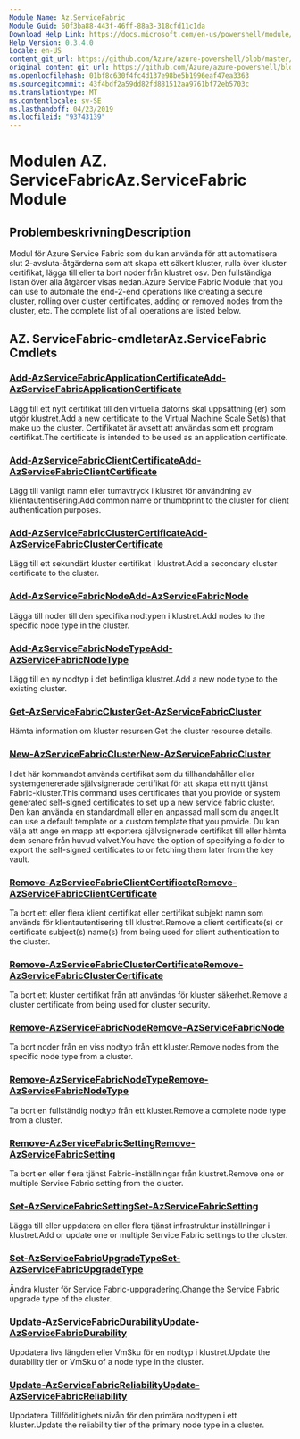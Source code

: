 ```yaml
---
Module Name: Az.ServiceFabric
Module Guid: 60f3ba88-443f-46ff-88a3-318cfd11c1da
Download Help Link: https://docs.microsoft.com/en-us/powershell/module/az.servicefabric
Help Version: 0.3.4.0
Locale: en-US
content_git_url: https://github.com/Azure/azure-powershell/blob/master/src/ServiceFabric/ServiceFabric/help/Az.ServiceFabric.md
original_content_git_url: https://github.com/Azure/azure-powershell/blob/master/src/ServiceFabric/ServiceFabric/help/Az.ServiceFabric.md
ms.openlocfilehash: 01bf8c630f4fc4d137e98be5b1996eaf47ea3363
ms.sourcegitcommit: 43f4bdf2a59dd82fd881512aa9761bf72eb5703c
ms.translationtype: MT
ms.contentlocale: sv-SE
ms.lasthandoff: 04/23/2019
ms.locfileid: "93743139"
---
```

# <span data-ttu-id="2c982-101">Modulen AZ. ServiceFabric</span><span class="sxs-lookup"><span data-stu-id="2c982-101">Az.ServiceFabric Module</span></span>
## <span data-ttu-id="2c982-102">Problembeskrivning</span><span class="sxs-lookup"><span data-stu-id="2c982-102">Description</span></span>
<span data-ttu-id="2c982-103">Modul för Azure Service Fabric som du kan använda för att automatisera slut 2-avsluta-åtgärderna som att skapa ett säkert kluster, rulla över kluster certifikat, lägga till eller ta bort noder från klustret osv. Den fullständiga listan över alla åtgärder visas nedan.</span><span class="sxs-lookup"><span data-stu-id="2c982-103">Azure Service Fabric Module that you can use to automate the end-2-end operations like creating a secure cluster, rolling over cluster certificates, adding or removed nodes from the cluster, etc. The complete list of all operations are listed below.</span></span>

## <span data-ttu-id="2c982-104">AZ. ServiceFabric-cmdletar</span><span class="sxs-lookup"><span data-stu-id="2c982-104">Az.ServiceFabric Cmdlets</span></span>
### [<span data-ttu-id="2c982-105">Add-AzServiceFabricApplicationCertificate</span><span class="sxs-lookup"><span data-stu-id="2c982-105">Add-AzServiceFabricApplicationCertificate</span></span>](Add-AzServiceFabricApplicationCertificate.md)
<span data-ttu-id="2c982-106">Lägg till ett nytt certifikat till den virtuella datorns skal uppsättning (er) som utgör klustret.</span><span class="sxs-lookup"><span data-stu-id="2c982-106">Add a new certificate to the Virtual Machine Scale Set(s) that make up the cluster.</span></span> <span data-ttu-id="2c982-107">Certifikatet är avsett att användas som ett program certifikat.</span><span class="sxs-lookup"><span data-stu-id="2c982-107">The certificate is intended to be used as an application certificate.</span></span>

### [<span data-ttu-id="2c982-108">Add-AzServiceFabricClientCertificate</span><span class="sxs-lookup"><span data-stu-id="2c982-108">Add-AzServiceFabricClientCertificate</span></span>](Add-AzServiceFabricClientCertificate.md)
<span data-ttu-id="2c982-109">Lägg till vanligt namn eller tumavtryck i klustret för användning av klientautentisering.</span><span class="sxs-lookup"><span data-stu-id="2c982-109">Add common name or thumbprint to the cluster for client authentication purposes.</span></span>

### [<span data-ttu-id="2c982-110">Add-AzServiceFabricClusterCertificate</span><span class="sxs-lookup"><span data-stu-id="2c982-110">Add-AzServiceFabricClusterCertificate</span></span>](Add-AzServiceFabricClusterCertificate.md)
<span data-ttu-id="2c982-111">Lägg till ett sekundärt kluster certifikat i klustret.</span><span class="sxs-lookup"><span data-stu-id="2c982-111">Add a secondary cluster certificate to the cluster.</span></span>

### [<span data-ttu-id="2c982-112">Add-AzServiceFabricNode</span><span class="sxs-lookup"><span data-stu-id="2c982-112">Add-AzServiceFabricNode</span></span>](Add-AzServiceFabricNode.md)
<span data-ttu-id="2c982-113">Lägga till noder till den specifika nodtypen i klustret.</span><span class="sxs-lookup"><span data-stu-id="2c982-113">Add nodes to the specific node type in the cluster.</span></span>

### [<span data-ttu-id="2c982-114">Add-AzServiceFabricNodeType</span><span class="sxs-lookup"><span data-stu-id="2c982-114">Add-AzServiceFabricNodeType</span></span>](Add-AzServiceFabricNodeType.md)
<span data-ttu-id="2c982-115">Lägg till en ny nodtyp i det befintliga klustret.</span><span class="sxs-lookup"><span data-stu-id="2c982-115">Add a new node type to the existing cluster.</span></span>

### [<span data-ttu-id="2c982-116">Get-AzServiceFabricCluster</span><span class="sxs-lookup"><span data-stu-id="2c982-116">Get-AzServiceFabricCluster</span></span>](Get-AzServiceFabricCluster.md)
<span data-ttu-id="2c982-117">Hämta information om kluster resursen.</span><span class="sxs-lookup"><span data-stu-id="2c982-117">Get the cluster resource details.</span></span>

### [<span data-ttu-id="2c982-118">New-AzServiceFabricCluster</span><span class="sxs-lookup"><span data-stu-id="2c982-118">New-AzServiceFabricCluster</span></span>](New-AzServiceFabricCluster.md)
<span data-ttu-id="2c982-119">I det här kommandot används certifikat som du tillhandahåller eller systemgenererade självsignerade certifikat för att skapa ett nytt tjänst Fabric-kluster.</span><span class="sxs-lookup"><span data-stu-id="2c982-119">This command uses certificates that you provide or system generated self-signed certificates to set up a new service fabric cluster.</span></span> <span data-ttu-id="2c982-120">Den kan använda en standardmall eller en anpassad mall som du anger.</span><span class="sxs-lookup"><span data-stu-id="2c982-120">It can use a default template or a custom template that you provide.</span></span> <span data-ttu-id="2c982-121">Du kan välja att ange en mapp att exportera självsignerade certifikat till eller hämta dem senare från huvud valvet.</span><span class="sxs-lookup"><span data-stu-id="2c982-121">You have the option of specifying a folder to export the self-signed certificates to or fetching them later from the key vault.</span></span> 

### [<span data-ttu-id="2c982-122">Remove-AzServiceFabricClientCertificate</span><span class="sxs-lookup"><span data-stu-id="2c982-122">Remove-AzServiceFabricClientCertificate</span></span>](Remove-AzServiceFabricClientCertificate.md)
<span data-ttu-id="2c982-123">Ta bort ett eller flera klient certifikat eller certifikat subjekt namn som används för klientautentisering till klustret.</span><span class="sxs-lookup"><span data-stu-id="2c982-123">Remove a client certificate(s) or certificate subject(s) name(s) from being used for client authentication to the cluster.</span></span>

### [<span data-ttu-id="2c982-124">Remove-AzServiceFabricClusterCertificate</span><span class="sxs-lookup"><span data-stu-id="2c982-124">Remove-AzServiceFabricClusterCertificate</span></span>](Remove-AzServiceFabricClusterCertificate.md)
<span data-ttu-id="2c982-125">Ta bort ett kluster certifikat från att användas för kluster säkerhet.</span><span class="sxs-lookup"><span data-stu-id="2c982-125">Remove a cluster certificate from being used for cluster security.</span></span>

### [<span data-ttu-id="2c982-126">Remove-AzServiceFabricNode</span><span class="sxs-lookup"><span data-stu-id="2c982-126">Remove-AzServiceFabricNode</span></span>](Remove-AzServiceFabricNode.md)
<span data-ttu-id="2c982-127">Ta bort noder från en viss nodtyp från ett kluster.</span><span class="sxs-lookup"><span data-stu-id="2c982-127">Remove nodes from the specific node type from a cluster.</span></span>

### [<span data-ttu-id="2c982-128">Remove-AzServiceFabricNodeType</span><span class="sxs-lookup"><span data-stu-id="2c982-128">Remove-AzServiceFabricNodeType</span></span>](Remove-AzServiceFabricNodeType.md)
<span data-ttu-id="2c982-129">Ta bort en fullständig nodtyp från ett kluster.</span><span class="sxs-lookup"><span data-stu-id="2c982-129">Remove a complete node type from a cluster.</span></span>

### [<span data-ttu-id="2c982-130">Remove-AzServiceFabricSetting</span><span class="sxs-lookup"><span data-stu-id="2c982-130">Remove-AzServiceFabricSetting</span></span>](Remove-AzServiceFabricSetting.md)
<span data-ttu-id="2c982-131">Ta bort en eller flera tjänst Fabric-inställningar från klustret.</span><span class="sxs-lookup"><span data-stu-id="2c982-131">Remove one or multiple Service Fabric setting from the cluster.</span></span>

### [<span data-ttu-id="2c982-132">Set-AzServiceFabricSetting</span><span class="sxs-lookup"><span data-stu-id="2c982-132">Set-AzServiceFabricSetting</span></span>](Set-AzServiceFabricSetting.md)
<span data-ttu-id="2c982-133">Lägga till eller uppdatera en eller flera tjänst infrastruktur inställningar i klustret.</span><span class="sxs-lookup"><span data-stu-id="2c982-133">Add or update one or multiple Service Fabric settings to the cluster.</span></span>

### [<span data-ttu-id="2c982-134">Set-AzServiceFabricUpgradeType</span><span class="sxs-lookup"><span data-stu-id="2c982-134">Set-AzServiceFabricUpgradeType</span></span>](Set-AzServiceFabricUpgradeType.md)
<span data-ttu-id="2c982-135">Ändra kluster för Service Fabric-uppgradering.</span><span class="sxs-lookup"><span data-stu-id="2c982-135">Change the Service Fabric upgrade type of the cluster.</span></span>

### [<span data-ttu-id="2c982-136">Update-AzServiceFabricDurability</span><span class="sxs-lookup"><span data-stu-id="2c982-136">Update-AzServiceFabricDurability</span></span>](Update-AzServiceFabricDurability.md)
<span data-ttu-id="2c982-137">Uppdatera livs längden eller VmSku för en nodtyp i klustret.</span><span class="sxs-lookup"><span data-stu-id="2c982-137">Update the durability tier or VmSku of a node type in the cluster.</span></span>

### [<span data-ttu-id="2c982-138">Update-AzServiceFabricReliability</span><span class="sxs-lookup"><span data-stu-id="2c982-138">Update-AzServiceFabricReliability</span></span>](Update-AzServiceFabricReliability.md)
<span data-ttu-id="2c982-139">Uppdatera Tillförlitlighets nivån för den primära nodtypen i ett kluster.</span><span class="sxs-lookup"><span data-stu-id="2c982-139">Update the reliability tier of the primary node type in a cluster.</span></span>

